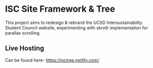 # ISC Site Framework & Tree

This project aims to redesign & rebrand the UCSD Intersustainability Student Council website, experimenting with skrollr implementation for parallax scrolling.

## Live Hosting
Can be found here- https://isctree.netlify.com/
